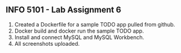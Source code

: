 ## INFO 5101 - Lab Assignment 6
1. Created a Dockerfile for a sample TODO app pulled from github.
2. Docker build and docker run the sample TODO app.
3. Install and connect MySQL and MySQL Workbench.
4. All screenshots uploaded.
